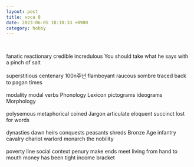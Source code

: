 ```yaml
---
layout: post
title: voca 8
date: 2023-06-05 18:10:33 +0900
category: hobby
---
```

<br/>

fanatic
reactionary
credible
incredulous
You should take what he says with a pinch of salt 
<br/>
<br/>
superstitious
centenary 100n주년
flamboyant
raucous
sombre
traced back to pagan times
<br/>
<br/>
modality
modal verbs
Phonology
Lexicon
pictograms
ideograms
Morphology
<br/>
<br/>
polysemous
metaphorical
coined
Jargon
articulate
eloquent
succinct
lost for words
<br/>
<br/>
dynasties
dawn
heirs
conquests
peasants
shreds
Bronze Age
infantry
cavalry
chariot
warlord
monarch
the nobility
<br/>
<br/>
poverty line
social context
penury
make ends meet
living from hand to mouth
money has been tight
income bracket
